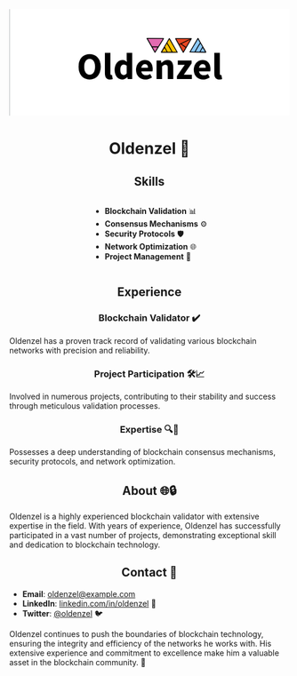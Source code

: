 <div align=center>
    <img src="https://github.com/Oldenzel/Oldenzel/blob/main/Oldenzel-BG.png%20.png">

<h1>Oldenzel 🚀</h1>

<h2>Skills</h2>
<ul align="left" style="display: inline-block; text-align: left;">
<li><strong>Blockchain Validation</strong> 📊</li>
<li><strong>Consensus Mechanisms</strong> ⚙️</li>
<li><strong>Security Protocols</strong> 🛡️</li>
<li><strong>Network Optimization</strong> 🌐</li>
<li><strong>Project Management</strong> 📅</li>
</ul>

<h2>Experience</h2>

<h3>Blockchain Validator ✔️</h3>
<p align="left">Oldenzel has a proven track record of validating various blockchain networks with precision and reliability.</p>

<h3>Project Participation 🛠️📈</h3>
<p align="left">Involved in numerous projects, contributing to their stability and success through meticulous validation processes.</p>

<h3>Expertise 🔍🔗</h3>
<p align="left">Possesses a deep understanding of blockchain consensus mechanisms, security protocols, and network optimization.</p>

<h2>About 🌐🔒</h2>
<p align="left">Oldenzel is a highly experienced blockchain validator with extensive expertise in the field. With years of experience, Oldenzel has successfully participated in a vast number of projects, demonstrating exceptional skill and dedication to blockchain technology.</p>

<h2>Contact 📧</h2>
<ul align="left">
<li><strong>Email</strong>: <a href="mailto:oldenzel@example.com">oldenzel@example.com</a></li>
<li><strong>LinkedIn</strong>: <a href="https://linkedin.com/in/oldenzel">linkedin.com/in/oldenzel</a> 🔗</li>
<li><strong>Twitter</strong>: <a href="https://twitter.com/oldenzel">@oldenzel</a> 🐦</li>
</ul>

<p align="left">Oldenzel continues to push the boundaries of blockchain technology, ensuring the integrity and efficiency of the networks he works with. His extensive experience and commitment to excellence make him a valuable asset in the blockchain community. 🌟</p>
</div>
